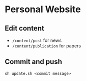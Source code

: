 # Personal Website

## Edit content
* `/content/post` for news  
* `/content/publication` for papers

## Commit and push
```
sh update.sh <commit message>
```
